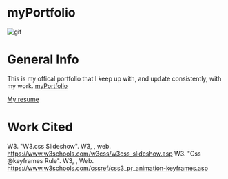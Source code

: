 # myPortfolio
![gif](./assets/op.gif)
# General Info
This is my offical portfolio that I keep up with, and update consistently, with my work.
[myPortfolio](https://deadstockskeleton.github.io/myPortfolio/)

[My resume](./assets/IyanaMedlockResume.pdf)

# Work Cited
W3. "W3.css Slideshow". W3, , web. https://www.w3schools.com/w3css/w3css_slideshow.asp
W3. "Css @keyframes Rule". W3, , Web. https://www.w3schools.com/cssref/css3_pr_animation-keyframes.asp

